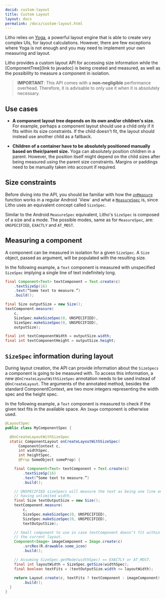 ```yaml
---
docid: custom-layout
title: Custom Layout
layout: docs
permalink: /docs/custom-layout.html
---
```

Litho relies on [Yoga](https://facebook.github.io/yoga/), a powerful layout engine that is able to create very complex UIs, for layout calculations.  However, there are few exceptions where Yoga is not enough and you may need to implement your own measuring and layout. 

Litho provides a custom layout API for accessing size information while the [ComponentTree](link to javadoc) is being created and measured, as well as the possibility to measure a component in isolation.

> **IMPORTANT**: This API comes with a **non-negligible** performance overhead. Therefore, it is advisable to only use it when it is absolutely necessary.

## Use cases

* **A component layout tree depends on its own and/or children's size.** For example, perhaps a component layout should use a child only if it fits within its size constraints. If the child doesn't fit, the layout should instead use another child as a fallback.

* **Children of a container have to be absolutely positioned manually based on their/parent size.** Yoga can absolutely position children in a parent. However, the position itself might depend on the child sizes after being measured using the parent size constraints. Margins or paddings need to be manually taken into account if required.

## Size constraints
Before diving into the API, you should be familiar with how the [`onMeasure`](https://developer.android.com/reference/android/view/View.html#onMeasure(int,%20int)) function works in a regular Android `View` and what a [`MeasureSpec`](https://developer.android.com/reference/android/view/View.MeasureSpec.html) is, since Litho uses an equivalent concept called `SizeSpec`. 

Similar to the Android `MeasureSpec` equivalent, Litho's `SizeSpec` is composed of a size and a mode. The possible modes, same as for `MeasureSpec`, are: `UNSPECIFIED`, `EXACTLY` and `AT_MOST`.

## Measuring a component

A component can be measured in isolation for a given `SizeSpec`. A `Size` object, passed as argument, will be populated with the resulting size.

In the following example, a `Text` component is measured with unspecified `SizeSpec` implying a single line of text indefinitely long.

```java
final Component<Text> textComponent = Text.create(c)
    .textSizeSp(16)
    .text(“Some text to measure.”)
    .build();

final Size outputSize = new Size();
textComponent.measure(
    c, 
    SizeSpec.makeSizeSpec(0, UNSPECIFIED),
    SizeSpec.makeSizeSpec(0, UNSPECIFIED),
    outputSize);

final int textComponentWidth = outputSize.width;
final int textComponentHeight = outputSize.height;
```

## `SizeSpec` information during layout
During layout creation, the API can provide information about the `SizeSpecs` a component is going to be measured with. To access this information, a new `@OnCreateLayoutWithSizeSpec` annotation needs to be used instead of `@OnCreateLayout`. The arguments of the annotated method, besides the standard ComponentContext, are two more integers representing the width spec and the height spec.

In the following example, a `Text` component is measured to check if the given text fits in the available space. An `Image` component is otherwise used.

```java
@LayoutSpec
public class MyComponentSpec {

  @OnCreateLayoutWithSizeSpec
  static ComponentLayout onCreateLayoutWithSizeSpec(
      ComponentContext c,
      int widthSpec,
      int heightSpec,
      @Prop SomeObject someProp) {

    final Component<Text> textComponent = Text.create(c)
        .textSizeSp(16)
        .text(“Some text to measure.”)
        .build();

    // UNSPECIFIED sizeSpecs will measure the text as being one line only,
    // having unlimited width.
    final Size textOutputSize = new Size();
    textComponent.measure(
        c, 
        SizeSpec.makeSizeSpec(0, UNSPECIFIED),
        SizeSpec.makeSizeSpec(0, UNSPECIFIED),
        textOutputSize);

    // Small component to use in case textComponent doesn’t fit within
    // the current layout.
    Component<Image> imageComponent = Image.create(c)
        .srcRes(R.drawable.some_icon)
        .build();

    // Assuming SizeSpec.getMode(widthSpec) == EXACTLY or AT_MOST.
    final int layoutWidth = SizeSpec.getSize(widthSpec);
    final boolean textFits = (textOutputSize.width <= layoutWidth);
    
    return Layout.create(c, textFits ? textComponent : imageComponent)
        .build();
  }
}
```
